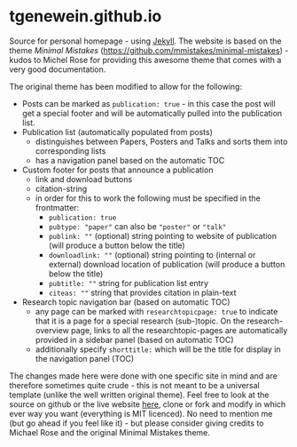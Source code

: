 # tgenewein.github.io

Source for personal homepage - using [Jekyll](http://jekyllrb.com/). The website is based on the theme *Minimal Mistakes* (https://github.com/mmistakes/minimal-mistakes) - kudos to Michel Rose for providing this awesome theme that comes with a very good documentation.

The original theme has been modified to allow for the following:
* Posts can be marked as `publication: true` - in this case the post will get a special footer and will be automatically pulled into the publication list.
* Publication list (automatically populated from posts)
  * distinguishes between Papers, Posters and Talks and sorts them into corresponding lists
  * has a navigation panel based on the automatic TOC
* Custom footer for posts that announce a publication
  * link and download buttons
  * citation-string
  * in order for this to work the following must be specified in the frontmatter:
    * `publication: true`
    * `pubtype: "paper"` can also be `"poster"` or `"talk"`
    * `publink: ""` (optional) string pointing to website of publication (will produce a button below the title)
    * `downloadlink: ""` (optional) string pointing to (internal or external) download location of publication (will produce a button below the title)
    * `pubtitle: ""` string for publication list entry
    * `citeas: ""` string that provides citation in plain-text
* Research topic navigation bar (based on automatic TOC)
  * any page can be marked with `researchtopicpage: true` to indicate that it is a page for a special research (sub-)topic. On the research-overview page, links to all the researchtopic-pages are automatically provided in a sidebar panel (based on automatic TOC)
  * additionally specify `shorttitle:` which will be the title for display in the navigation panel (TOC)


The changes made here were done with one specific site in mind and are therefore sometimes quite crude - this is not meant to be a universal template (unlike the well written original theme). Feel free to look at the source on github or the live website [here](http://tgenewein.github.io), clone or fork and modify in which ever way you want (everything is MIT licenced). No need to mention me (but go ahead if you feel like it) - but please consider giving credits to Michael Rose and the original Minimal Mistakes theme.

